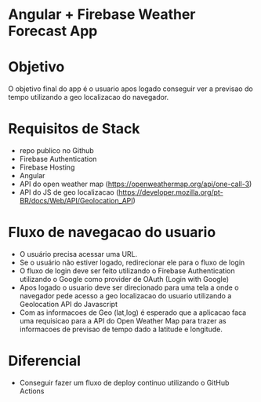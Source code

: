 # Angular + Firebase Weather Forecast App

# Objetivo

O objetivo final do app é o usuario apos logado conseguir ver a previsao do tempo utilizando a geo localizacao do navegador.

# Requisitos de Stack

- repo publico no Github
- Firebase Authentication
- Firebase Hosting
- Angular
- API do open weather map (https://openweathermap.org/api/one-call-3)
- API do JS de geo localizacao (https://developer.mozilla.org/pt-BR/docs/Web/API/Geolocation_API)

# Fluxo de navegacao do usuario

- O usuário precisa acessar uma URL.
- Se o usuário não estiver logado, redirecionar ele para o fluxo de login
- O fluxo de login deve ser feito utilizando o Firebase Authentication utilizando o Google como provider de OAuth (Login with Google)
- Apos logado o usuario deve ser direcionado para uma tela a onde o navegador pede acesso a geo localizacao do usuario utilizando a Geolocation API do Javascript
- Com as informacoes de Geo (lat,log) é esperado que a aplicacao faca uma requisicao para a API do Open Weather Map para trazer as informacoes de previsao de tempo dado a latitude e longitude.

# Diferencial

- Conseguir fazer um fluxo de deploy continuo utilizando o GitHub Actions
